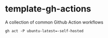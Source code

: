 # template-gh-actions

A collection of common Github Action workflows

```
gh act -P ubuntu-latest=-self-hosted
```
